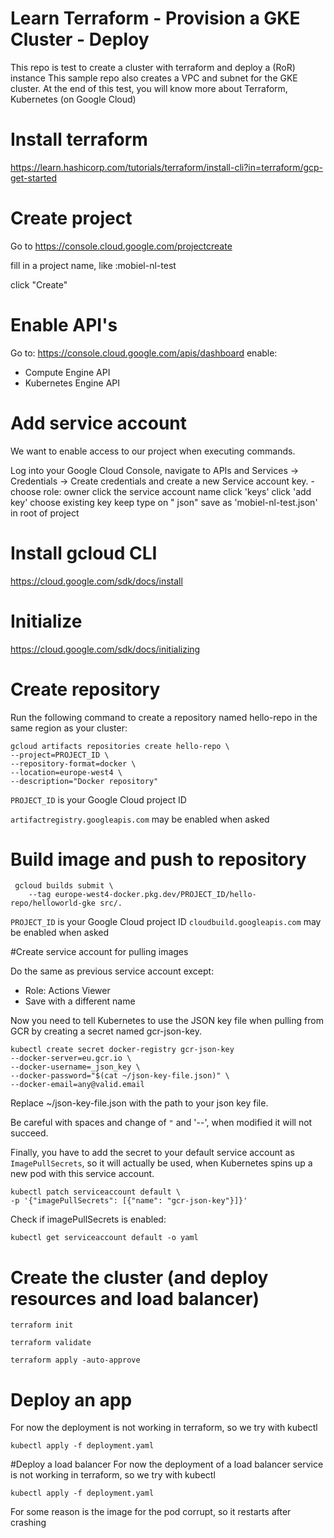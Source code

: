 # Learn Terraform - Provision a GKE Cluster - Deploy

This repo is test to create a cluster with terraform and deploy a (RoR) instance
This sample repo also creates a VPC and subnet for the GKE cluster.
At the end of this test, you will know more about Terraform, Kubernetes (on Google Cloud)

# Install terraform
https://learn.hashicorp.com/tutorials/terraform/install-cli?in=terraform/gcp-get-started

# Create project
Go to https://console.cloud.google.com/projectcreate

fill in a project name, like :mobiel-nl-test

click "Create" 

# Enable API's
Go to: https://console.cloud.google.com/apis/dashboard
enable:
 - Compute Engine API
 - Kubernetes Engine API

# Add service account
We want to enable access to our project when executing commands.

Log into your Google Cloud Console, navigate to APIs and Services 
-> Credentials -> Create credentials and create a new Service account key.
    - choose role: owner
click  the service account name
click 'keys'
click 'add key'
choose existing key
keep type on " json"
save as 'mobiel-nl-test.json' in root of project


# Install gcloud CLI
https://cloud.google.com/sdk/docs/install
# Initialize
https://cloud.google.com/sdk/docs/initializing

# Create repository
Run the following command to create a repository named hello-repo in the same region as your cluster:
```
gcloud artifacts repositories create hello-repo \
--project=PROJECT_ID \
--repository-format=docker \
--location=europe-west4 \
--description="Docker repository"
```
`PROJECT_ID` is your Google Cloud project ID

`artifactregistry.googleapis.com` may be enabled when asked

# Build image and push to repository
```
 gcloud builds submit \
    --tag europe-west4-docker.pkg.dev/PROJECT_ID/hello-repo/helloworld-gke src/.
```
`PROJECT_ID` is your Google Cloud project ID
`cloudbuild.googleapis.com` may be enabled when asked


#Create service account for pulling images

 Do the same as previous service account except:
  - Role: Actions Viewer
  - Save with a different name

Now you need to tell Kubernetes to use the JSON key file when pulling from GCR by creating a secret named gcr-json-key.

```
kubectl create secret docker-registry gcr-json-key 
--docker-server=eu.gcr.io \
--docker-username=_json_key \
--docker-password="$(cat ~/json-key-file.json)" \
--docker-email=any@valid.email
```
Replace ~/json-key-file.json with the path to your json key file.

Be careful with spaces and change of `"` and '--', when modified it will not succeed.

Finally, you have to add the secret to your default service account as `ImagePullSecrets`, so it will actually be used, when Kubernetes spins up a new pod with this service account.
```
kubectl patch serviceaccount default \
-p '{"imagePullSecrets": [{"name": "gcr-json-key"}]}'
```

Check if imagePullSecrets is enabled:

```
kubectl get serviceaccount default -o yaml
```

# Create the cluster (and deploy resources and load balancer)
```
terraform init
```
```
terraform validate
```
```
terraform apply -auto-approve
```


# Deploy an app
For now the deployment is not working in terraform, so we try with kubectl
```
kubectl apply -f deployment.yaml
```
#Deploy a load balancer
For now the deployment of a load balancer service is not working in terraform, so we try with kubectl
```
kubectl apply -f deployment.yaml
```

For some reason is the image for the pod corrupt, so it restarts after crashing